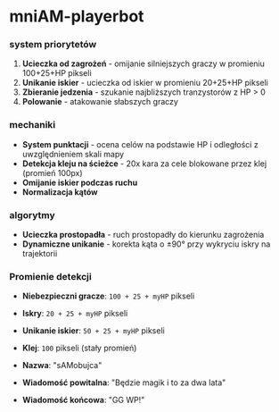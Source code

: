 # mniAM-playerbot

### system priorytetów
1. **Ucieczka od zagrożeń** - omijanie silniejszych graczy w promieniu 100+25+HP pikseli
2. **Unikanie iskier** - ucieczka od iskier w promieniu 20+25+HP pikseli  
3. **Zbieranie jedzenia** - szukanie najbliższych tranzystorów z HP > 0
4. **Polowanie** - atakowanie słabszych graczy

### mechaniki
- **System punktacji** - ocena celów na podstawie HP i odległości z uwzględnieniem skali mapy
- **Detekcja kleju na ścieżce** - 20x kara za cele blokowane przez klej (promień 100px)
- **Omijanie iskier podczas ruchu**
- **Normalizacja kątów**

### algorytmy
- **Ucieczka prostopadła** - ruch prostopadły do kierunku zagrożenia
- **Dynamiczne unikanie** - korekta kąta o ±90° przy wykryciu iskry na trajektorii  

### Promienie detekcji
- **Niebezpieczni gracze**: `100 + 25 + myHP` pikseli
- **Iskry**: `20 + 25 + myHP` pikseli  
- **Unikanie iskier**: `50 + 25 + myHP` pikseli
- **Klej**: `100` pikseli (stały promień)

- **Nazwa**: "sAMobujca"
- **Wiadomość powitalna**: "Będzie magik i to za dwa lata"
- **Wiadomość końcowa**: "GG WP!"